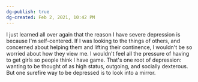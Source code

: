 ```yaml
---
dg-publish: true
dg-created: Feb 2, 2021, 10:42 PM
---
```


I just learned all over again that the reason I have severe depression is because I'm self-centered. If I was looking to the things of others, and concerned about helping them and lifting their continence, I wouldn't be so worried about how they view me. I wouldn't feel all the pressure of having to get girls so people think I have game. That's one root of depression: wanting to be thought of as high status, outgoing, and socially dexterous. But one surefire way to be depressed is to look into a mirror.